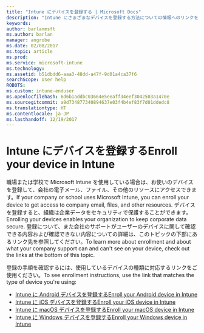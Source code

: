 ```yaml
---
title: "Intune にデバイスを登録する | Microsoft Docs"
description: "Intune にさまざまなデバイスを登録する方法についての情報へのリンクを提供します"
keywords: 
author: barlanmsft
ms.author: barlan
manager: angrobe
ms.date: 02/08/2017
ms.topic: article
ms.prod: 
ms.service: microsoft-intune
ms.technology: 
ms.assetid: b51dbdd6-aaa3-48dd-a47f-9d01a4ca37f6
searchScope: User help
ROBOTS: 
ms.custom: intune-enduser
ms.openlocfilehash: 6d6b1addbc03664e5eeaff34eef3042503a1470e
ms.sourcegitcommit: a9d734877340894637e03f4b4ef83f7d01ddedc8
ms.translationtype: HT
ms.contentlocale: ja-JP
ms.lasthandoff: 12/19/2017
---
```

# <a name="enroll-your-device-in-intune"></a><span data-ttu-id="743bc-103">Intune にデバイスを登録する</span><span class="sxs-lookup"><span data-stu-id="743bc-103">Enroll your device in Intune</span></span>

<span data-ttu-id="743bc-104">職場または学校で Microsoft Intune を使用している場合は、お使いのデバイスを登録して、会社の電子メール、ファイル、その他のリソースにアクセスできます。</span><span class="sxs-lookup"><span data-stu-id="743bc-104">If your company or school uses Microsoft Intune, you can enroll your device to get access to company email, files, and other resources.</span></span> <span data-ttu-id="743bc-105">デバイスを登録すると、組織は企業データをセキュリティで保護することができます。</span><span class="sxs-lookup"><span data-stu-id="743bc-105">Enrolling your devices enables your organization to keep corporate data secure.</span></span> <span data-ttu-id="743bc-106">登録について、また会社のサポートがユーザーのデバイスに関して確認できる内容および確認できない内容についての詳細は、このトピックの下部にあるリンク先を参照してください。</span><span class="sxs-lookup"><span data-stu-id="743bc-106">To learn more about enrollment and about what your company support can and can't see on your device, check out the links at the bottom of this topic.</span></span>

<span data-ttu-id="743bc-107">登録の手順を確認するには、使用しているデバイスの種類に対応するリンクをご使用ください。</span><span class="sxs-lookup"><span data-stu-id="743bc-107">To see enrollment instructions, use the link that matches the type of device you're using:</span></span>

- [<span data-ttu-id="743bc-108">Intune に Android デバイスを登録する</span><span class="sxs-lookup"><span data-stu-id="743bc-108">Enroll your Android device in Intune</span></span>](enroll-your-device-in-Intune-android.md)
- [<span data-ttu-id="743bc-109">Intune に iOS デバイスを登録する</span><span class="sxs-lookup"><span data-stu-id="743bc-109">Enroll your iOS device in Intune</span></span>](enroll-your-device-in-intune-ios.md)
- [<span data-ttu-id="743bc-110">Intune に macOS デバイスを登録する</span><span class="sxs-lookup"><span data-stu-id="743bc-110">Enroll your macOS device in Intune</span></span>](enroll-your-device-in-intune-macos.md)
- [<span data-ttu-id="743bc-111">Intune に Windows デバイスを登録する</span><span class="sxs-lookup"><span data-stu-id="743bc-111">Enroll your Windows device in Intune</span></span>](enroll-your-device-in-intune-windows.md)
